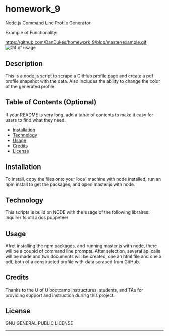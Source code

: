 # homework_9
Node.js Command Line Profile Generator 

Example of Functionality:

https://github.com/DanDukes/homework_9/blob/master/example.gif
![Gif of usage](https://raw.githubusercontent.com/DanDukes/homework_9/master/example.gif)

## Description 

This is a node.js script to scrape a GitHub profile page and create a pdf profile snapshot with the data.  Also includes the ability to change the color of the generated profile.

## Table of Contents (Optional)

If your README is very long, add a table of contents to make it easy for users to find what they need.

* [Installation](#installation)
* [Technology](#technology)
* [Usage](#usage)
* [Credits](#credits)
* [License](#license)


## Installation

To install, copy the files onto your local machine with node installed, run an npm install to get the packages, and open master.js with node.

## Technology
This scripts is build on NODE with the usage of the following libraires:
Inquirer
fs
util
axios
puppeteer


## Usage 

Afret installing the npm packages, and running master.js with node, there will be a coupld of command line prompts.  After selection, several api calls will be made and two documents will be created, one an html file and one a pdf, both of a constructed profile with data scraped from GitHub.


## Credits
 
Thanks to the U of U bootcamp instructures, students, and TAs for providing support and instruction during this project.




## License

GNU GENERAL PUBLIC LICENSE

---

